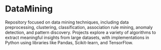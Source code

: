 # DataMining

Repository focused on data mining techniques, including data preprocessing, clustering, classification, association rule mining, anomaly detection, and pattern discovery. Projects explore a variety of algorithms to extract meaningful insights from large datasets, with implementations in Python using libraries like Pandas, Scikit-learn, and TensorFlow.
